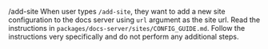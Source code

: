 /add-site <url>
When user types `/add-site`, they want to add a new site configuration to the docs server using `url` argument as the site url.
Read the instructions in `packages/docs-server/sites/CONFIG_GUIDE.md`.
Follow the instructions very specifically and do not perform any additional steps.